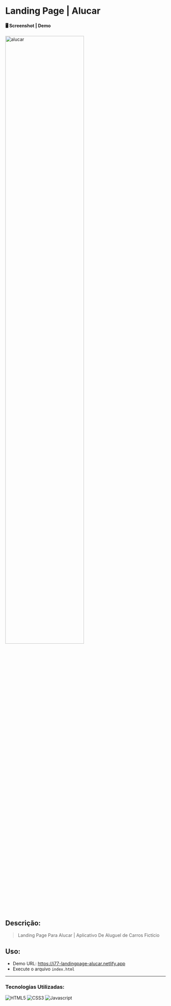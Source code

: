 # Landing Page | Alucar

#### 🖥️ Screenshot | Demo

<div align="left">
<img src="https://raw.githubusercontent.com/italoruan77/Landing-Page-ALUCAR-/main/img/screenshot.png" alt="alucar" width="70%">
</div>

<br/>

<h2> Descrição: </h2>

> <p> Landing Page Para Alucar | Aplicativo De Aluguel de Carros Fictício </p>

<h2> Uso: </h2>

- Demo URL: https://i77-landingpage-alucar.netlify.app
- Execute o arquivo `index.html` 

<hr>

<h3>  Tecnologias Utilizadas:   </h3>

![HTML5](https://img.shields.io/badge/html5-f27500.svg?style=for-the-badge&logo=html5&logoColor=white)
![CSS3](https://img.shields.io/badge/css3-0282ad.svg?style=for-the-badge&logo=css3&logoColor=white)
![Javascript](https://img.shields.io/badge/javascript-ffd500.svg?style=for-the-badge&logo=javascript&logoColor=white)

<br/>  
